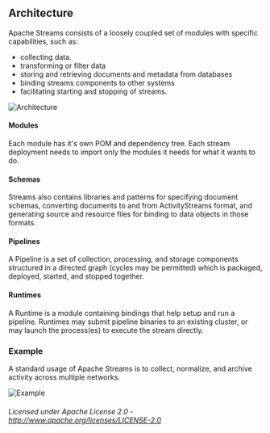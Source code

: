 ## Architecture

Apache Streams consists of a loosely coupled set of modules with specific capabilities, such as:

 - collecting data.
 - transforming or filter data
 - storing and retrieving documents and metadata from databases
 - binding streams components to other systems
 - facilitating starting and stopping of streams.

![Architecture](architecture.dot.svg)

#### Modules

Each module has it's own POM and dependency tree.  Each stream deployment needs to import only the modules it needs for what it wants to do.

#### Schemas

Streams also contains libraries and patterns for specifying document schemas, converting documents to and from ActivityStreams format, and generating source and resource files for binding to data objects in those formats.

#### Pipelines

A Pipeline is a set of collection, processing, and storage components structured in a directed graph (cycles may be permitted) which is packaged, deployed, started, and stopped together.

#### Runtimes

A Runtime is a module containing bindings that help setup and run a pipeline.  Runtimes may submit pipeline binaries to an existing cluster, or may launch the process(es) to execute the stream directly.  

### Example

A standard usage of Apache Streams is to collect, normalize, and archive activity across multiple networks.

![Example](example.dot.svg)

###### Licensed under Apache License 2.0 - http://www.apache.org/licenses/LICENSE-2.0
